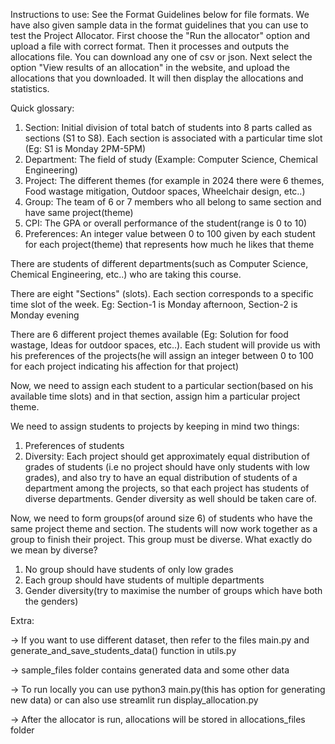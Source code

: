 Instructions to use: 
See the Format Guidelines below for file formats. We have also given sample data in the format guidelines that you can use to test the Project Allocator. First choose the "Run the allocator" option and upload a file with correct format. Then it processes and outputs the allocations file. You can download any one of csv or json. Next select the option "View results of an allocation" in the website, and upload the allocations that you downloaded. It will then display the allocations and statistics.

Quick glossary:
1) Section: Initial division of total batch of students into 8 parts called as sections (S1 to S8). Each section is associated with a particular time slot (Eg: S1 is Monday 2PM-5PM)
2) Department: The field of study (Example: Computer Science, Chemical Engineering)
3) Project: The different themes (for example in 2024 there were 6 themes, Food wastage mitigation, Outdoor spaces, Wheelchair design, etc..)
4) Group: The team of 6 or 7 members who all belong to same section and have same project(theme)
5) CPI: The GPA or overall performance of the student(range is 0 to 10)
6) Preferences: An integer value between 0 to 100 given by each student for each project(theme) that represents how much he likes that theme


There are students of different departments(such as Computer Science, Chemical Engineering, etc..) who are taking this course. 

There are eight "Sections" (slots). Each section corresponds to a specific time slot of the week.
Eg: Section-1 is Monday afternoon, Section-2 is Monday evening

There are 6 different project themes available (Eg: Solution for food wastage, Ideas for outdoor spaces, etc..). Each student will provide us with his preferences of the projects(he will assign an integer between 0 to 100 for each project indicating his affection for that project)

Now, we need to assign each student to a particular section(based on his available time slots) and in that section, assign him a particular project theme.

We need to assign students to projects by keeping in mind two things:
1) Preferences of students
2) Diversity: Each project should get approximately equal distribution of grades of students (i.e no project should have only students with low grades), and also try to have an equal distribution of students of a department among the projects, so that each project has students of diverse departments. Gender diversity as well should be taken care of.

Now, we need to form groups(of around size 6) of students who have the same project theme and section. The students will now work together as a group to finish their project. This group must be diverse. What exactly do we mean by diverse?
1) No group should have students of only low grades
2) Each group should have students of multiple departments
3) Gender diversity(try to maximise the number of groups which have both the genders)



Extra: 

-> If you want to use different dataset, then refer to the files main.py and generate_and_save_students_data() function in utils.py

-> sample_files folder contains generated data and some other data

-> To run locally you can use python3 main.py(this has option for generating new data) or can also use streamlit run display_allocation.py

-> After the allocator is run, allocations will be stored in allocations_files folder